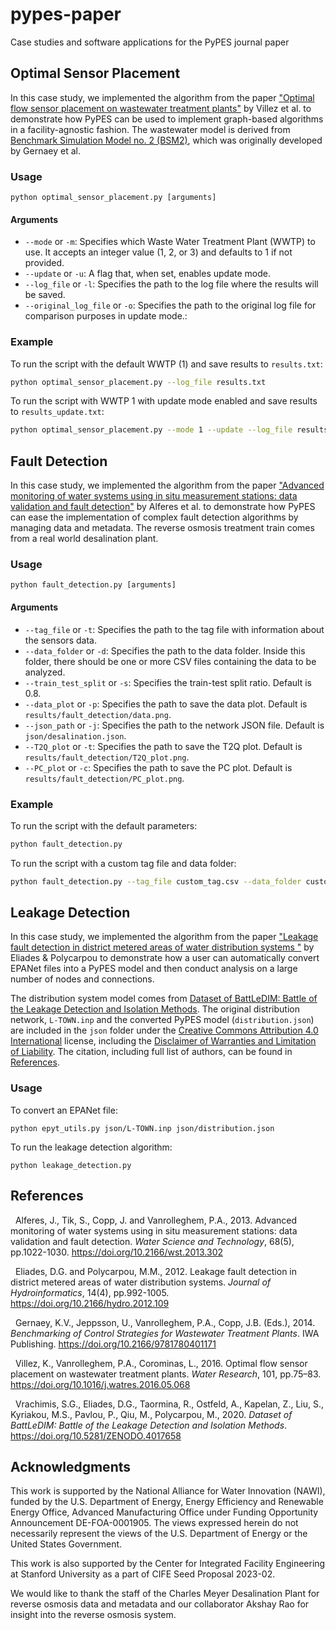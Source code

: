 # pypes-paper
Case studies and software applications for the PyPES journal paper

## Optimal Sensor Placement
In this case study, we implemented the algorithm from the paper ["Optimal flow sensor placement on wastewater treatment plants"](https://doi.org/10.1016/j.watres.2016.05.068) by Villez et al. to demonstrate how PyPES can be used to implement graph-based algorithms in a facility-agnostic fashion. The wastewater model is derived from [Benchmark Simulation Model no. 2 (BSM2)](https://doi.org/10.2166/9781780401171), which was originally developed by Gernaey et al.

### Usage
```
python optimal_sensor_placement.py [arguments]
```
#### Arguments
- `--mode` or `-m`: Specifies which Waste Water Treatment Plant (WWTP) to use. It accepts an integer value (1, 2, or 3) and defaults to 1 if not provided.
- `--update` or `-u`: A flag that, when set, enables update mode.
- `--log_file` or `-l`: Specifies the path to the log file where the results will be saved.
- `--original_log_file` or `-o`: Specifies the path to the original log file for comparison purposes in update mode.:

### Example
To run the script with the default WWTP (1) and save results to `results.txt`:
```bash
python optimal_sensor_placement.py --log_file results.txt
```
To run the script with WWTP 1 with update mode enabled and save results to `results_update.txt`:
```bash
python optimal_sensor_placement.py --mode 1 --update --log_file results_update.txt --original_log_file results.txt
```

## Fault Detection
In this case study, we implemented the algorithm from the paper ["Advanced monitoring of water systems using in situ measurement stations: data validation and fault detection"](https://doi.org/10.2166/wst.2013.302) by Alferes et al. to demonstrate how PyPES can ease the implementation of complex fault detection algorithms by managing data and metadata. The reverse osmosis treatment train comes from a real world desalination plant.

### Usage
```
python fault_detection.py [arguments]
```

#### Arguments
- `--tag_file` or `-t`: Specifies the path to the tag file with information about the sensors data.
- `--data_folder` or `-d`: Specifies the path to the data folder. Inside this folder, there should be one or more CSV files containing the data to be analyzed.
- `--train_test_split` or `-s`: Specifies the train-test split ratio. Default is 0.8.
- `--data_plot` or `-p`: Specifies the path to save the data plot. Default is `results/fault_detection/data.png`.
- `--json_path` or `-j`: Specifies the path to the network JSON file. Default is `json/desalination.json`.
- `--T2Q_plot` or `-t`: Specifies the path to save the T2Q plot. Default is `results/fault_detection/T2Q_plot.png`.
- `--PC_plot` or `-c`: Specifies the path to save the PC plot. Default is `results/fault_detection/PC_plot.png`.
### Example
To run the script with the default parameters:
```bash
python fault_detection.py
```
To run the script with a custom tag file and data folder:
```bash
python fault_detection.py --tag_file custom_tag.csv --data_folder custom_data
```

## Leakage Detection
In this case study, we implemented the algorithm from the paper ["Leakage fault detection in district metered areas of water distribution systems "](https://doi.org/10.2166/hydro.2012.109) by Eliades & Polycarpou to demonstrate how a user can automatically convert EPANet files into a PyPES model and then conduct analysis on a large number of nodes and connections. 

The distribution system model comes from [Dataset of BattLeDIM: Battle of the Leakage Detection and Isolation Methods](https://doi.org/10.5281/zenodo.4017658). The original distribution network, `L-TOWN.inp` and the converted PyPES model (`distribution.json`) are included in the `json` folder under the [Creative Commons Attribution 4.0 International](https://creativecommons.org/licenses/by/4.0/legalcode) license, including the [Disclaimer of Warranties and Limitation of Liability](https://creativecommons.org/licenses/by/4.0/legalcode#s5). The citation, including full list of authors, can be found in [References](#references).

### Usage
To convert an EPANet file:
```
python epyt_utils.py json/L-TOWN.inp json/distribution.json
```

To run the leakage detection algorithm:
```
python leakage_detection.py
```

## References

&nbsp; Alferes, J., Tik, S., Copp, J. and Vanrolleghem, P.A., 2013. Advanced monitoring of water systems using in situ measurement stations: data validation and fault detection. *Water Science and Technology*, 68(5), pp.1022-1030. https://doi.org/10.2166/wst.2013.302 

&nbsp; Eliades, D.G. and Polycarpou, M.M., 2012. Leakage fault detection in district metered areas of water distribution systems. *Journal of Hydroinformatics*, 14(4), pp.992-1005. https://doi.org/10.2166/hydro.2012.109

&nbsp; Gernaey, K.V., Jeppsson, U., Vanrolleghem, P.A., Copp, J.B. (Eds.), 2014. *Benchmarking of Control Strategies for Wastewater Treatment Plants*. IWA Publishing. https://doi.org/10.2166/9781780401171

&nbsp; Villez, K., Vanrolleghem, P.A., Corominas, L., 2016. Optimal flow sensor placement on wastewater treatment plants. *Water Research*, 101, pp.75–83. https://doi.org/10.1016/j.watres.2016.05.068

&nbsp; Vrachimis, S.G., Eliades, D.G., Taormina, R., Ostfeld, A., Kapelan, Z., Liu, S., Kyriakou, M.S., Pavlou, P., Qiu, M., Polycarpou, M., 2020. *Dataset of BattLeDIM: Battle of the Leakage Detection and Isolation Methods*. https://doi.org/10.5281/ZENODO.4017658

## Acknowledgments

This work is supported by the National Alliance for Water Innovation (NAWI), funded by the U.S. Department of Energy, Energy Efficiency and Renewable Energy Office, Advanced Manufacturing Office under Funding Opportunity Announcement DE-FOA-0001905. The views expressed herein do not necessarily represent the views of the U.S. Department of Energy or the United States Government. 

This work is also supported by the Center for Integrated Facility Engineering at Stanford University as a part of CIFE Seed Proposal 2023-02. 

We would like to thank the staff of the Charles Meyer Desalination Plant for reverse osmosis data and metadata and our collaborator Akshay Rao for insight into the reverse osmosis system.